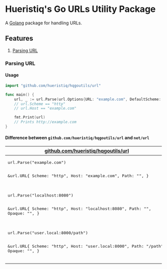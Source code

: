 # Hueristiq's Go URLs Utility Package

A [Golang](http://golang.org/) package for handling URLs.

## Features

1. [Parsing URL](#parsing-url)

### Parsing URL


#### Usage

```go
import "github.com/hueristiq/hqgoutils/url"

func main() {
    url, _ := url.Parse(url.Options{URL: "example.com", DefaultScheme: "http"})
    // url.Scheme == "http"
    // url.Host == "example.com"

    fmt.Print(url)
    // Prints http://example.com
}
```

#### Difference between `github.com/hueristiq/hqgoutils/url` and `net/url`

<table>
<thead>
<tr>
<th><a href="https://godoc.org/github.com/hueristiq/hqgoutils/url#Parse">github.com/hueristiq/hqgoutils/url</a></th>
<th><a href="https://golang.org/pkg/net/url/#Parse">net/url</a></th>
</tr>
</thead>
<tr>
<td>
<pre>
url.Parse("example.com")

&url.URL{
   Scheme:  "http",
   Host:    "example.com",
   Path:    "",
}
</pre>
</td>
<td>
<pre>
url.Parse("example.com")

&url.URL{
   Scheme:  "",
   Host:    "",
   Path:    "example.com",
}
</pre>
</td>
</tr>
<tr>
<td>
<pre>
url.Parse("localhost:8080")

&url.URL{
   Scheme:  "http",
   Host:    "localhost:8080",
   Path:    "",
   Opaque:  "",
}
</pre>
</td>
<td>
<pre>
url.Parse("localhost:8080")

&url.URL{
   Scheme:  "localhost",
   Host:    "",
   Path:    "",
   Opaque:  "8080",
}
</pre>
</td>
</tr>
<tr>
<td>
<pre>
url.Parse("user.local:8000/path")

&url.URL{
   Scheme:  "http",
   Host:    "user.local:8000",
   Path:    "/path",
   Opaque:  "",
}
</pre>
</td>
<td>
<pre>
url.Parse("user.local:8000/path")

&url.URL{
   Scheme:  "user.local",
   Host:    "",
   Path:    "",
   Opaque:  "8000/path",
}
</pre>
</td>
</tr>
</table>
